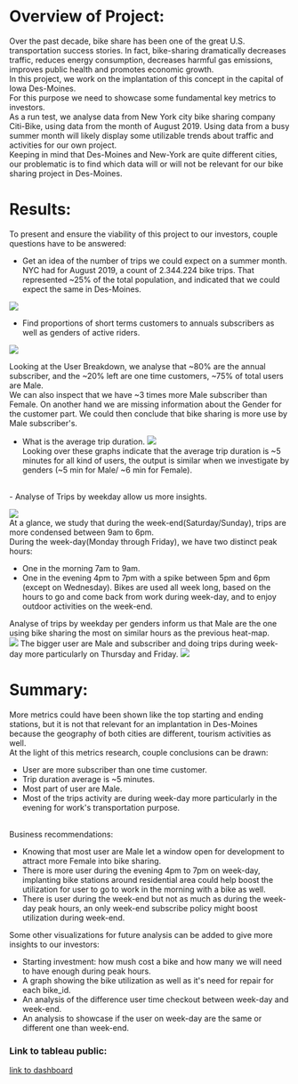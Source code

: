 # Overview of Project:

Over the past decade, bike share has been one of the great U.S. transportation success stories. In fact, bike-sharing dramatically decreases traffic, reduces energy consumption, decreases harmful gas emissions, improves public health and promotes economic growth.<br>
In this project, we work on the implantation of this concept in the capital of Iowa Des-Moines.<br>
For this purpose we need to showcase some fundamental key metrics to investors.<br>
As a run test, we analyse data from New York city bike sharing company Citi-Bike, using data from the month of August 2019. Using data from a busy summer month will likely display some utilizable trends about traffic and activities for our own project.<br>
Keeping in mind that Des-Moines and New-York are quite different cities, our problematic is to find which data will or will not be relevant for our bike sharing project in Des-Moines.

# Results:

To present and ensure the viability of this project to our investors, couple questions have to be answered:
<br>
- Get an idea of the number of trips we could expect on a summer month. NYC had for August 2019, a count of 2.344.224 bike trips. That represented ~25% of the total population, and indicated that we could expect the same in Des-Moines. 

![](Resources/Numbers_of_trips.PNG)

- Find proportions of short terms customers to annuals subscribers as well as genders of active riders.

![](Resources/User_and_gender_breakdown.PNG)

Looking at the User Breakdown, we analyse that ~80% are the annual subscriber, and the ~20% left are one time customers, ~75% of total users are Male.<br>
We can also inspect that we have ~3 times more Male subscriber than Female. On another hand we are missing information about the Gender for the customer part.
We could then conclude that bike sharing is more use by Male subscriber's.<br>

- What is the average trip duration.
![](Resources/Checkout_time.PNG)
  <br>
Looking over these graphs indicate that the average trip duration is ~5 minutes for all kind of users, the output is similar when we investigate by genders (~5 min for Male/ ~6 min for Female).
<br>
- Analyse of Trips by weekday allow us more insights.

![](Resources/Peak_hours.PNG)
<br>
At a glance, we study that during the week-end(Saturday/Sunday), trips are more condensed between 9am to 6pm.<br>
During the week-day(Monday through Friday), we have two distinct peak hours:
  - One in the morning 7am to 9am.
  - One in the evening 4pm to 7pm with a spike between 5pm and 6pm (except on Wednesday).
Bikes are used all week long, based on the hours to go and come back from work during week-day, and to enjoy outdoor activities on the week-end.

Analyse of trips by weekday per genders inform us that Male are the one using bike sharing the most on similar hours as the previous heat-map.    
![](Resources/Trips_by_gender.PNG)
The bigger user are Male and subscriber and doing trips during week-day more particularly on Thursday and Friday.
![](Resources/User_trips_by_gender.PNG)


# Summary:

More metrics could have been shown like the top starting and ending stations, but it is not that relevant for an implantation in Des-Moines because the geography of both cities are different, tourism activities as well.
<br>
At the light of this metrics research, couple conclusions can be drawn:

- User are more subscriber than one time customer.
- Trip duration average is ~5 minutes.  
- Most part of user are Male.
- Most of the trips activity are during week-day more particularly in the evening for work's transportation purpose. 

<br>
Business recommendations:

- Knowing that most user are Male let a window open for development to attract more Female into bike sharing.
- There is more user during the evening 4pm to 7pm on week-day, implanting bike stations around residential area could help boost the utilization for user to go to work in the morning with a bike as well. 
- There is user during the week-end but not as much as during the week-day peak hours, an only week-end subscribe policy might boost utilization during week-end. 
 

Some other visualizations for future analysis can be added to give more insights to our investors:
  
- Starting investment: how mush cost a bike and how many we will need to have enough during peak hours.
- A graph showing the bike utilization as well as it's need for repair for each bike_id.
- An analysis of the difference user time checkout between week-day and week-end.
- An analysis to showcase if the user on week-day are the same or different one than week-end.

### Link to tableau public:
[link to dashboard](https://public.tableau.com/profile/sylvain.sf#!/vizhome/Citi_Bike_Challenge_16149951350100/Des-Moinesbike-sharingProject_?publish=yes)
  